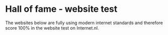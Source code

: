 
# Hall of fame - website test
The websites below are fully using modern internet standards and therefore score 100% in the website  test on Internet.nl.
